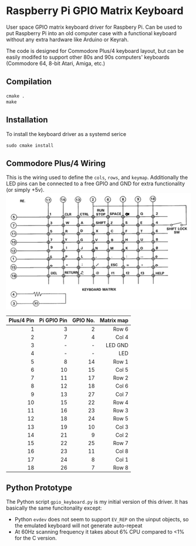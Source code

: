 # Raspberry Pi GPIO Matrix Keyboard
User space GPIO matrix keyboard driver for Raspbery Pi. Can be used to put Raspberry Pi into an old computer case with a functional keyboard
without any extra hardware like Arduino or Keyrah.

The code is designed for Commodore Plus/4 keyboard layout, but can be easily modifed to support other 80s and 90s computers' keyboards (Commodore 64, 8-bit Atari, Amiga, etc.)

## Compilation
```
cmake .
make
```
## Installation
To install the keyboard driver as a systemd serice
```
sudo cmake install
```
## Commodore Plus/4 Wiring
This is the wiring used to define the `cols`, `rows`, and `keymap`. Additionally the LED pins can be connected to a free GPIO and GND for extra functionality (or simply +5v).
![Plus/4 Keyboard Matrix](img/cplus4_keyboard_matrix.png?raw=true "Plus/4 Keyboard Matrix")

| Plus/4 Pin | Pi GPIO Pin | GPIO No. | Matrix map |
|-----------:|------------:|---------:|-----------:|
|           1|            3|         2|    Row 6   |
|           2|            7|         4|    Col 4   |
|           3|            -|         -|  LED GND   |
|           4|            -|         -|    LED     |
|           5|            8|        14|    Row 1   |
|           6|           10|        15|    Col 5   |
|           7|           11|        17|    Row 2   |
|           8|           12|        18|    Col 6   |
|           9|           13|        27|    Col 7   |
|          10|           15|        22|    Row 4   |
|          11|           16|        23|    Row 3   |
|          12|           18|        24|    Row 5   |
|          13|           19|        10|    Col 3   |
|          14|           21|         9|    Col 2   |
|          15|           22|        25|    Row 7   |
|          16|           23|        11|    Col 8   |
|          17|           24|         8|    Col 1   |
|          18|           26|         7|    Row 8   |

## Python Prototype
The Python script `gpio_keyboard.py` is my initial version of this driver. It has basically the same funcitonality except:
* Python `evdev` does not seem to support `EV_REP` on the uinput objects, so the emulated keyboard will not generate auto-repeat
* At 60Hz scanning frequency it takes about 6% CPU compared to <1% for the C version.
